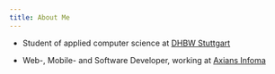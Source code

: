 ```yaml
---
title: About Me
---
```


- Student of applied computer science at [DHBW Stuttgart](https://www.dhbw-stuttgart.de/)

- Web-, Mobile- and Software Developer, working at [Axians Infoma](https://www.axians-infoma.com/)
